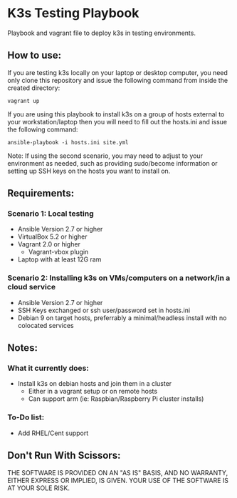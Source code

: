 # K3s Testing Playbook
Playbook and vagrant file to deploy k3s in testing environments.

## How to use:
If you are testing k3s locally on your laptop or desktop computer, you need only clone this repository and issue the following command from inside the created directory: 

`vagrant up`

If you are using this playbook to install k3s on a group of hosts external to your workstation/laptop then you will need to fill out the hosts.ini and issue the following command:

`ansible-playbook -i hosts.ini site.yml`

Note: If using the second scenario, you may need to adjust to your environment as needed, such as providing sudo/become information or setting up SSH keys on the hosts you want to install on.

## Requirements:

### Scenario 1: Local testing
- Ansible Version 2.7 or higher
- VirtualBox 5.2 or higher
- Vagrant 2.0 or higher
	- Vagrant-vbox plugin
- Laptop with at least 12G ram 

### Scenario 2: Installing k3s on VMs/computers on a network/in a cloud service

- Ansible Version 2.7 or higher
- SSH Keys exchanged or ssh user/password set in hosts.ini
- Debian 9 on target hosts, preferrably a minimal/headless install with no colocated services

## Notes:

### What it currently does:
- Install k3s on debian hosts and join them in a cluster
	- Either in a vagrant setup or on remote hosts
	- Can support arm (ie: Raspbian/Raspberry Pi cluster installs)

### To-Do list:
- Add RHEL/Cent support

## Don't Run With Scissors:

THE SOFTWARE IS PROVIDED ON AN "AS IS" BASIS, AND NO WARRANTY, EITHER EXPRESS OR IMPLIED, IS GIVEN. YOUR USE OF THE SOFTWARE IS AT YOUR SOLE RISK.